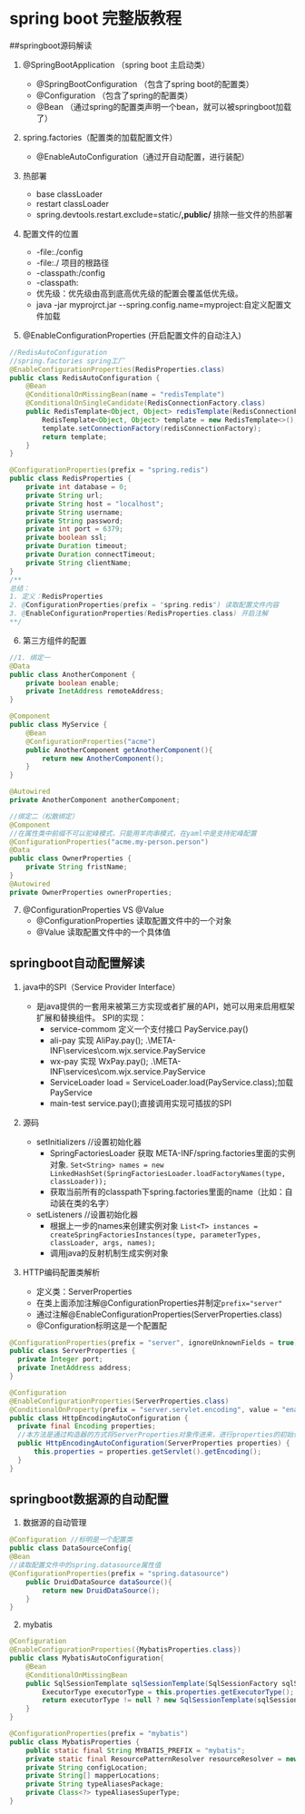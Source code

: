 # spring boot 完整版教程
##springboot源码解读
1. @SpringBootApplication （spring boot 主启动类）
   * @SpringBootConfiguration （包含了spring boot的配置类）
   * @Configuration （包含了spring的配置类）
   * @Bean （通过spring的配置类声明一个bean，就可以被springboot加载了）

2. spring.factories（配置类的加载配置文件）
   * @EnableAutoConfiguration（通过开自动配置，进行装配）
3. 热部署
   * base classLoader
   * restart classLoader
   * spring.devtools.restart.exclude=static/**,public/** 排除一些文件的热部署
4. 配置文件的位置
   * -file:./config
   * -file:./  项目的根路径
   * -classpath:/config
   * -classpath:
   * 优先级：优先级由高到底高优先级的配置会覆盖低优先级。
   * java -jar myprojrct.jar --spring.config.name=myproject:自定义配置文件加载
5. @EnableConfigurationProperties (开启配置文件的自动注入)
```java
//RedisAutoConfiguration
//spring.factories spring工厂
@EnableConfigurationProperties(RedisProperties.class)
public class RedisAutoConfiguration {
    @Bean
    @ConditionalOnMissingBean(name = "redisTemplate")
    @ConditionalOnSingleCandidate(RedisConnectionFactory.class)
    public RedisTemplate<Object, Object> redisTemplate(RedisConnectionFactory redisConnectionFactory) {
        RedisTemplate<Object, Object> template = new RedisTemplate<>();
        template.setConnectionFactory(redisConnectionFactory);
        return template;
    }
}

@ConfigurationProperties(prefix = "spring.redis")
public class RedisProperties {
	private int database = 0;
	private String url;
	private String host = "localhost";
	private String username;
	private String password;
	private int port = 6379;
	private boolean ssl;
	private Duration timeout;
	private Duration connectTimeout;
	private String clientName;
}
/**
总结：
1. 定义：RedisProperties
2. @ConfigurationProperties(prefix = "spring.redis") 读取配置文件内容
3. @EnableConfigurationProperties(RedisProperties.class) 开启注解
**/
```
6. 第三方组件的配置
```java
//1. 绑定一
@Data
public class AnotherComponent {
    private boolean enable;
    private InetAddress remoteAddress;
}

@Component
public class MyService {
    @Bean
    @ConfigurationProperties("acme")
    public AnotherComponent getAnotherComponent(){
        return new AnotherComponent();
    }
}

@Autowired
private AnotherComponent anotherComponent;

//绑定二（松散绑定）
@Component
//在属性类中前缀不可以驼峰模式，只能用羊肉串模式，在yaml中是支持驼峰配置
@ConfigurationProperties("acme.my-person.person")
@Data
public class OwnerProperties {
    private String fristName;
}
@Autowired
private OwnerProperties ownerProperties;
```
7. @ConfigurationProperties VS @Value
   * @ConfigurationProperties 读取配置文件中的一个对象
   * @Value 读取配置文件中的一个具体值

## springboot自动配置解读
1. java中的SPI（Service Provider Interface）
   * 是java提供的一套用来被第三方实现或者扩展的API，她可以用来启用框架扩展和替换组件。
   SPI的实现：
      * service-commom 定义一个支付接口 PayService.pay()
      * ali-pay 实现 AliPay.pay(); .\META-INF\services\com.wjx.service.PayService
      * wx-pay 实现 WxPay.pay();  .\META-INF\services\com.wjx.service.PayService
      * ServiceLoader<PayService> load = ServiceLoader.load(PayService.class);加载PayService
      * main-test service.pay();直接调用实现可插拔的SPI
 
2. 源码
   * setInitializers //设置初始化器
      * SpringFactoriesLoader 获取 META-INF/spring.factories里面的实例对象.
      ```Set<String> names = new LinkedHashSet(SpringFactoriesLoader.loadFactoryNames(type, classLoader));```
      * 获取当前所有的classpath下spring.factories里面的name（比如：自动装在类的名字）
   * setListeners //设置初始化器
      * 根据上一步的names来创建实例对象
      ```List<T> instances = createSpringFactoriesInstances(type, parameterTypes, classLoader, args, names);```
      * 调用java的反射机制生成实例对象
3. HTTP编码配置类解析
   * 定义类：ServerProperties
   * 在类上面添加注解@ConfigurationProperties并制定``prefix="server"``
   * 通过注解@EnableConfigurationProperties(ServerProperties.class)
   * @Configuration标明这是一个配置配
  ```java
@ConfigurationProperties(prefix = "server", ignoreUnknownFields = true)
public class ServerProperties {
    private Integer port;
    private InetAddress address;
}

@Configuration
@EnableConfigurationProperties(ServerProperties.class)
@ConditionalOnProperty(prefix = "server.servlet.encoding", value = "enabled", matchIfMissing = true)
public class HttpEncodingAutoConfiguration {
	private final Encoding properties;
    //本方法是通过构造器的方式将ServerProperties对象传进来，进行properties的初始化
	public HttpEncodingAutoConfiguration(ServerProperties properties) {
		this.properties = properties.getServlet().getEncoding();
	}
}
```    
## springboot数据源的自动配置
1. 数据源的自动管理
```java
@Configuration //标明是一个配置类
public class DataSourceConfig{
@Bean
//读取配置文件中的spring.datasource属性值
@ConfigurationProperties(prefix = "spring.datasource")
    public DruidDataSource dataSource(){
        return new DruidDataSource();
    }
}
```
2. mybatis
```java
@Configuration
@EnableConfigurationProperties({MybatisProperties.class})
public class MybatisAutoConfiguration{
    @Bean
    @ConditionalOnMissingBean
    public SqlSessionTemplate sqlSessionTemplate(SqlSessionFactory sqlSessionFactory) {
        ExecutorType executorType = this.properties.getExecutorType();
        return executorType != null ? new SqlSessionTemplate(sqlSessionFactory, executorType) : new SqlSessionTemplate(sqlSessionFactory);
    }
}

@ConfigurationProperties(prefix = "mybatis")
public class MybatisProperties {
    public static final String MYBATIS_PREFIX = "mybatis";
    private static final ResourcePatternResolver resourceResolver = new PathMatchingResourcePatternResolver();
    private String configLocation;
    private String[] mapperLocations;
    private String typeAliasesPackage;
    private Class<?> typeAliasesSuperType;
}
```



